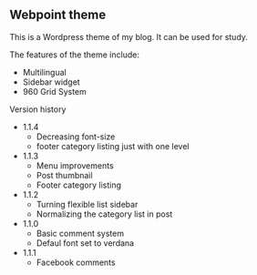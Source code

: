 ## Webpoint theme ##

This is a Wordpress theme of my blog. It can be used for study.

The features of the theme include:
* Multilingual
* Sidebar widget
* 960 Grid System

Version history
* 1.1.4
  * Decreasing font-size
  * footer category listing just with one level
* 1.1.3
  * Menu improvements
  * Post thumbnail
  * Footer category listing
* 1.1.2
  * Turning flexible list sidebar
  * Normalizing the category list in post
* 1.1.0
  * Basic comment system
  * Defaul font set to verdana
* 1.1.1
  * Facebook comments
   
